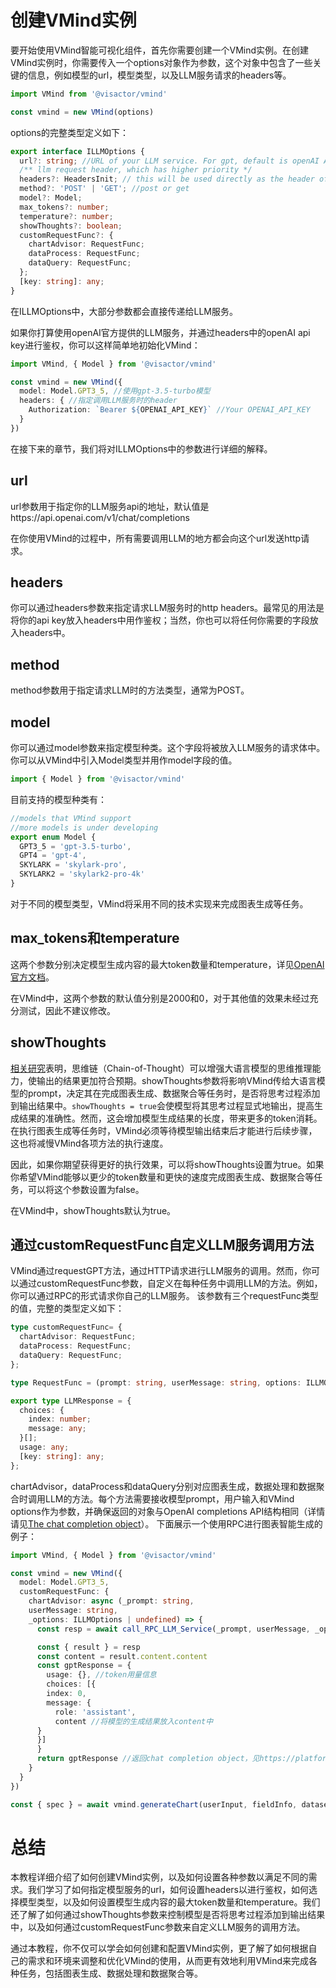 # 创建VMind实例
要开始使用VMind智能可视化组件，首先你需要创建一个VMind实例。在创建VMind实例时，你需要传入一个options对象作为参数，这个对象中包含了一些关键的信息，例如模型的url，模型类型，以及LLM服务请求的headers等。
```ts
import VMind from '@visactor/vmind'

const vmind = new VMind(options)
```

options的完整类型定义如下：

```ts
export interface ILLMOptions {
  url?: string; //URL of your LLM service. For gpt, default is openAI API.
  /** llm request header, which has higher priority */
  headers?: HeadersInit; // this will be used directly as the header of the LLM request.
  method?: 'POST' | 'GET'; //post or get
  model?: Model;
  max_tokens?: number;
  temperature?: number;
  showThoughts?: boolean;
  customRequestFunc?: {
    chartAdvisor: RequestFunc;
    dataProcess: RequestFunc;
    dataQuery: RequestFunc;
  };
  [key: string]: any;
}

```
在ILLMOptions中，大部分参数都会直接传递给LLM服务。

如果你打算使用openAI官方提供的LLM服务，并通过headers中的openAI api key进行鉴权，你可以这样简单地初始化VMind：
```ts
import VMind, { Model } from '@visactor/vmind'

const vmind = new VMind({
  model: Model.GPT3_5, //使用gpt-3.5-turbo模型
  headers: { //指定调用LLM服务时的header
    Authorization: `Bearer ${OPENAI_API_KEY}` //Your OPENAI_API_KEY
  }
})
```
在接下来的章节，我们将对ILLMOptions中的参数进行详细的解释。

## url
url参数用于指定你的LLM服务api的地址，默认值是https://api.openai.com/v1/chat/completions

在你使用VMind的过程中，所有需要调用LLM的地方都会向这个url发送http请求。

## headers
你可以通过headers参数来指定请求LLM服务时的http headers。最常见的用法是将你的api key放入headers中用作鉴权；当然，你也可以将任何你需要的字段放入headers中。

## method
method参数用于指定请求LLM时的方法类型，通常为POST。

## model
你可以通过model参数来指定模型种类。这个字段将被放入LLM服务的请求体中。你可以从VMind中引入Model类型并用作model字段的值。
```ts
import { Model } from '@visactor/vmind'
```

目前支持的模型种类有：
```ts
//models that VMind support
//more models is under developing
export enum Model {
  GPT3_5 = 'gpt-3.5-turbo',
  GPT4 = 'gpt-4',
  SKYLARK = 'skylark-pro',
  SKYLARK2 = 'skylark2-pro-4k'
}
```

对于不同的模型类型，VMind将采用不同的技术实现来完成图表生成等任务。

## max_tokens和temperature
这两个参数分别决定模型生成内容的最大token数量和temperature，详见[OpenAI官方文档](https://platform.openai.com/docs/api-reference/chat/create)。

在VMind中，这两个参数的默认值分别是2000和0，对于其他值的效果未经过充分测试，因此不建议修改。

## showThoughts
[相关研究](https://arxiv.org/abs/2201.11903)表明，思维链（Chain-of-Thought）可以增强大语言模型的思维推理能力，使输出的结果更加符合预期。showThoughts参数将影响VMind传给大语言模型的prompt，决定其在完成图表生成、数据聚合等任务时，是否将思考过程添加到输出结果中。`showThoughts = true`会使模型将其思考过程显式地输出，提高生成结果的准确性。然而，这会增加模型生成结果的长度，带来更多的token消耗。在执行图表生成等任务时，VMind必须等待模型输出结束后才能进行后续步骤，这也将减慢VMind各项方法的执行速度。

因此，如果你期望获得更好的执行效果，可以将showThoughts设置为true。如果你希望VMind能够以更少的token数量和更快的速度完成图表生成、数据聚合等任务，可以将这个参数设置为false。

在VMind中，showThoughts默认为true。

## 通过customRequestFunc自定义LLM服务调用方法

VMind通过requestGPT方法，通过HTTP请求进行LLM服务的调用。然而，你可以通过customRequestFunc参数，自定义在每种任务中调用LLM的方法。例如，你可以通过RPC的形式请求你自己的LLM服务。
该参数有三个requestFunc类型的值，完整的类型定义如下：
```ts
type customRequestFunc= {
  chartAdvisor: RequestFunc;
  dataProcess: RequestFunc;
  dataQuery: RequestFunc;
};

type RequestFunc = (prompt: string, userMessage: string, options: ILLMOptions | undefined) => Promise<LLMResponse>;

export type LLMResponse = {
  choices: {
    index: number;
    message: any;
  }[];
  usage: any;
  [key: string]: any;
};
```

chartAdvisor，dataProcess和dataQuery分别对应图表生成，数据处理和数据聚合时调用LLM的方法。每个方法需要接收模型prompt，用户输入和VMind options作为参数，并确保返回的对象与OpenAI completions API结构相同（详情请见[The chat completion object](https://platform.openai.com/docs/api-reference/chat/object)）。
下面展示一个使用RPC进行图表智能生成的例子：
```ts
import VMind, { Model } from '@visactor/vmind'

const vmind = new VMind({
  model: Model.GPT3_5,
  customRequestFunc: {
    chartAdvisor: async (_prompt: string,
    userMessage: string,
    _options: ILLMOptions | undefined) => {
      const resp = await call_RPC_LLM_Service(_prompt, userMessage, _options)

      const { result } = resp
      const content = result.content.content
      const gptResponse = {
        usage: {}, //token用量信息
        choices: [{
        index: 0,
        message: {
          role: 'assistant',
          content //将模型的生成结果放入content中
      }
      }]
      }
      return gptResponse //返回chat completion object，见https://platform.openai.com/docs/api-reference/chat/object
    }
  }
})

const { spec } = await vmind.generateChart(userInput, fieldInfo, dataset); //调用generateChart进行图表生成

```

# 总结
本教程详细介绍了如何创建VMind实例，以及如何设置各种参数以满足不同的需求。我们学习了如何指定模型服务的url，如何设置headers以进行鉴权，如何选择模型类型，以及如何设置模型生成内容的最大token数量和temperature。我们还了解了如何通过showThoughts参数来控制模型是否将思考过程添加到输出结果中，以及如何通过customRequestFunc参数来自定义LLM服务的调用方法。

通过本教程，你不仅可以学会如何创建和配置VMind实例，更了解了如何根据自己的需求和环境来调整和优化VMind的使用，从而更有效地利用VMind来完成各种任务，包括图表生成、数据处理和数据聚合等。
